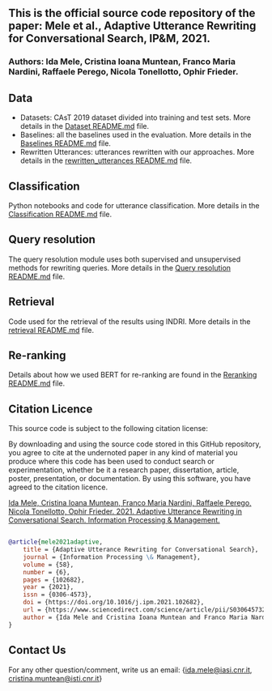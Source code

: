 ## This is the official source code repository of the paper: Mele et al., Adaptive Utterance Rewriting for Conversational Search, IP&M, 2021.

### Authors: Ida Mele, Cristina Ioana Muntean, Franco Maria Nardini, Raffaele Perego, Nicola Tonellotto, Ophir Frieder.

## Data
- Datasets: CAsT 2019 dataset divided into training and test sets. More details in the [Dataset README.md](./data/datasets/README.md) file.
- Baselines: all the baselines used in the evaluation. More details in the [Baselines README.md](./data/baselines/README.md) file.
- Rewritten Utterances: utterances rewritten with our approaches. More details in the [rewritten_utterances README.md](./data/rewritten\_utterances/README.md) file.

## Classification
Python notebooks and code for utterance classification. More details in the [Classification README.md](./classification/README.md) file.

## Query resolution
The query resolution module uses both supervised and unsupervised methods for rewriting queries. More details in the [Query resolution README.md](./query_resolution/README.md) file.

## Retrieval
Code used for the retrieval of the results using INDRI.  More details in the [retrieval README.md](./retrieval/README.md) file.

## Re-ranking
Details about how we used BERT for re-ranking are found in the [Reranking README.md](./reranking/README.md) file.

## Citation Licence

This source code is subject to the following citation license:

By downloading and using the source code stored in this GitHub repository, you agree to cite at the undernoted paper in any kind of material you produce where this code has been used to conduct search or experimentation, whether be it a research paper, dissertation, article, poster, presentation, or documentation. By using this software, you have agreed to the citation licence.

[Ida Mele, Cristina Ioana Muntean, Franco Maria Nardini, Raffaele Perego, Nicola Tonellotto, Ophir Frieder. 2021. Adaptive Utterance Rewriting in Conversational Search. Information Processing \& Management.](https://doi.org/10.1016/j.ipm.2021.102682)

```bibtex

@article{mele2021adaptive,
	title = {Adaptive Utterance Rewriting for Conversational Search},
	journal = {Information Processing \& Management},
	volume = {58},
	number = {6},
	pages = {102682},
	year = {2021},
	issn = {0306-4573},
	doi = {https://doi.org/10.1016/j.ipm.2021.102682},
	url = {https://www.sciencedirect.com/science/article/pii/S0306457321001679},
	author = {Ida Mele and Cristina Ioana Muntean and Franco Maria Nardini and Raffaele Perego and Nicola Tonellotto and Ophir Frieder},
}

```

## Contact Us
For any other question/comment, write us an email: {ida.mele@iasi.cnr.it, cristina.muntean@isti.cnr.it}


